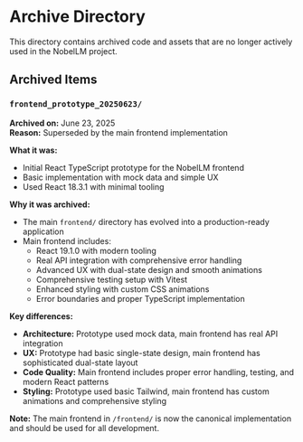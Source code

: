 # Archive Directory

This directory contains archived code and assets that are no longer actively used in the NobelLM project.

## Archived Items

### `frontend_prototype_20250623/`
**Archived on:** June 23, 2025  
**Reason:** Superseded by the main frontend implementation

**What it was:**
- Initial React TypeScript prototype for the NobelLM frontend
- Basic implementation with mock data and simple UX
- Used React 18.3.1 with minimal tooling

**Why it was archived:**
- The main `frontend/` directory has evolved into a production-ready application
- Main frontend includes:
  - React 19.1.0 with modern tooling
  - Real API integration with comprehensive error handling
  - Advanced UX with dual-state design and smooth animations
  - Comprehensive testing setup with Vitest
  - Enhanced styling with custom CSS animations
  - Error boundaries and proper TypeScript implementation

**Key differences:**
- **Architecture:** Prototype used mock data, main frontend has real API integration
- **UX:** Prototype had basic single-state design, main frontend has sophisticated dual-state layout
- **Code Quality:** Main frontend includes proper error handling, testing, and modern React patterns
- **Styling:** Prototype used basic Tailwind, main frontend has custom animations and comprehensive styling

**Note:** The main frontend in `/frontend/` is now the canonical implementation and should be used for all development. 